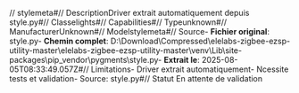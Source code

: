 // stylemeta#// DescriptionDriver extrait automatiquement depuis style.py#// Classelights#// Capabilities#// Typeunknown#// ManufacturerUnknown#// Modelstylemeta#// Source- **Fichier original**: style.py- **Chemin complet**: D:\Download\Compressed\elelabs-zigbee-ezsp-utility-master\elelabs-zigbee-ezsp-utility-master\venv\Lib\site-packages\pip\_vendor\pygments\style.py- **Extrait le**: 2025-08-05T08:33:49.057Z#// Limitations- Driver extrait automatiquement- Ncessite tests et validation- Source: style.py#// Statut En attente de validation